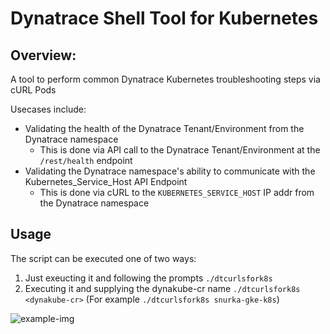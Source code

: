 # Dynatrace Shell Tool for Kubernetes

## Overview:
A tool to perform common Dynatrace Kubernetes troubleshooting steps via cURL Pods

 Usecases include:
- Validating the health of the Dynatrace Tenant/Environment from the Dynatrace namespace
  - This is done via API call to the Dynatrace Tenant/Environment at the `/rest/health` endpoint
- Validating the Dynatrace namespace's ability to communicate with the Kubernetes_Service_Host API Endpoint
  - This is done via cURL to the `KUBERNETES_SERVICE_HOST` IP addr from the Dynatrace namespace

## Usage

The script can be executed one of two ways:
1. Just exeucting it and following the prompts `./dtcurlsfork8s`
2. Executing it and supplying the dynakube-cr name `./dtcurlsfork8s <dynakube-cr>` (For example `./dtcurlsfork8s snurka-gke-k8s`)

![example-img](dtcurlsfork8s-example.png)
